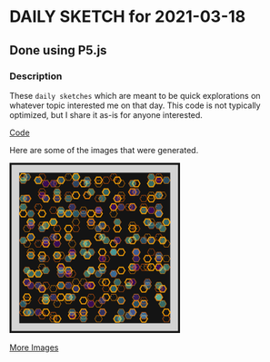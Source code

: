# DAILY SKETCH for 2021-03-18

## Done using P5.js

### Description

These `daily sketches` which are meant to be quick explorations     on whatever topic interested me on that day. This code is not typically optimized, but I share it as-is     for anyone interested.

[Code](2021-03-18) 

Here are some of the images that were generated.

<img src = 'images/keep_2021-3-18-21-44-41-4791.png' width = '300'> 


[More Images](2021-03-18/images) 

